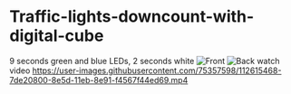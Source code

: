 # Traffic-lights-downcount-with-digital-cube
9 seconds green and blue LEDs, 2 seconds white
![Front](https://user-images.githubusercontent.com/75357598/112614893-c77e2300-8e5c-11eb-84fb-ee50814c6647.jpg)
![Back](https://user-images.githubusercontent.com/75357598/112614914-ccdb6d80-8e5c-11eb-9667-cce515626ae6.jpg)
watch video
https://user-images.githubusercontent.com/75357598/112615468-7de20800-8e5d-11eb-8e91-f4567f44ed69.mp4
